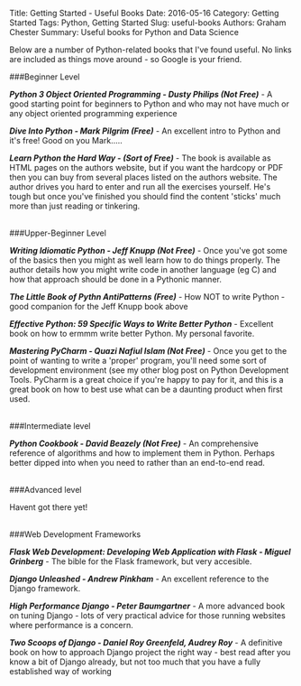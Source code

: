 Title: Getting Started - Useful Books
Date: 2016-05-16
Category: Getting Started
Tags: Python, Getting Started
Slug: useful-books 
Authors: Graham Chester 
Summary: Useful books for Python and Data Science

Below are a number of Python-related books that I've found useful. No links are included as things move around - so Google is your friend.

###Beginner Level 

***Python 3 Object Oriented Programming - Dusty Philips (Not Free)*** -
A good starting point for beginners to Python and who may not have much or any object oriented programming experience

***Dive Into Python - Mark Pilgrim (Free)*** -
An excellent intro to Python and it's free! Good on you Mark.....

***Learn Python the Hard Way - (Sort of Free)*** -
The book is available as HTML pages on the authors website, but if you want the hardcopy or PDF then you can buy from several places listed on the authors website.
The author drives you hard to enter and run all the exercises yourself. He's tough but once you've finished you should find the content 'sticks' much more than just reading or tinkering.
<br><br>

###Upper-Beginner Level 

***Writing Idiomatic Python - Jeff Knupp (Not Free)*** - 
Once you've got some of the basics then you might as well learn how to do things properly. The author details how you might write code in another language (eg C) and how that approach should be done in a Pythonic manner.

***The Little Book of Pythn AntiPatterns (Free)*** - 
How NOT to write Python - good companion for the Jeff Knupp book above

***Effective Python: 59 Specific Ways to Write Better Python*** -
Excellent book on how to ermmm write better Python. My personal favorite.

***Mastering PyCharm - Quazi Nafiul Islam (Not Free)*** -
Once you get to the point of wanting to write a 'proper' program, you'll need some sort of development environment (see my other blog post on Python Development Tools. PyCharm is a great choice if you're happy to pay for it, and this is a great book on how to best use what can be a daunting product when first used.
<br><br>

###Intermediate level

***Python Cookbook - David Beazely (Not Free)*** -
An comprehensive reference of algorithms and how to implement them in Python. Perhaps better dipped into when you need to rather than an end-to-end read.
<br><br>

###Advanced level

Havent got there yet!
<br><br>

###Web Development Frameworks

***Flask Web Development: Developing Web Application with Flask - Miguel Grinberg*** -
The bible for the Flask framework, but very accesible.

***Django Unleashed - Andrew Pinkham*** -
An excellent reference to the Django framework.

***High Performance Django - Peter Baumgartner*** -
A more advanced book on tuning Django - lots of very practical advice for those running websites where performance is a concern.

***Two Scoops of Django - Daniel Roy Greenfeld, Audrey Roy*** -
A definitive book on how to approach Django project the right way - best read after you know a bit of Django already, but not too much that you have a fully established way of working
<br><br>


